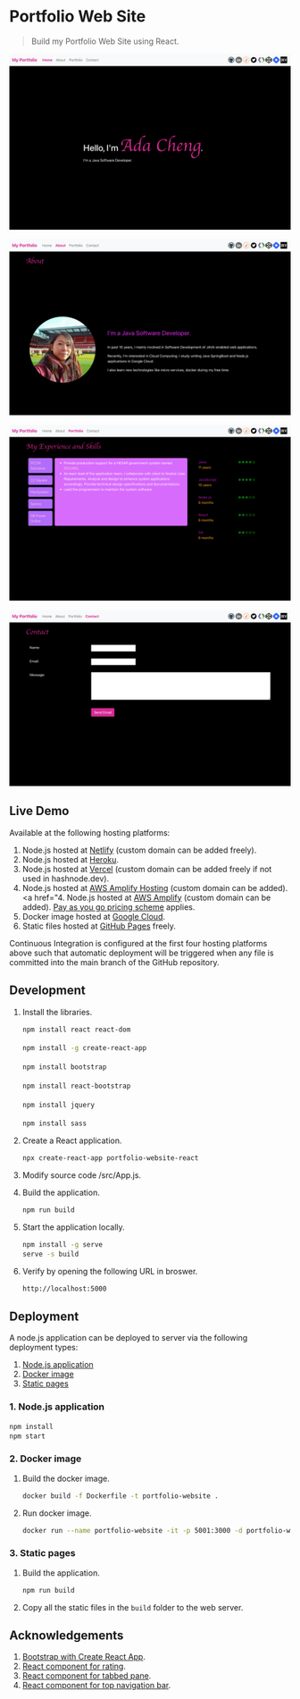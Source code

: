 # Portfolio Web Site

> Build my Portfolio Web Site using React.

![Portfolio Web Site Screenshot 1](public/images/PortfolioWebSite1.png)

![Portfolio Web Site Screenshot 2](public/images/PortfolioWebSite2.png)

![Portfolio Web Site Screenshot 3](public/images/PortfolioWebSite3.png)

![Portfolio Web Site Screenshot 4](public/images/PortfolioWebSite4.png)

## Live Demo

Available at the following hosting platforms:
1. Node.js hosted at [Netlify](https://portfolio.adafycheng.dev) (custom domain can be added freely).
2. Node.js hosted at [Heroku](https://adacheng-portfolio-website.herokuapp.com).
3. Node.js hosted at [Vercel](https://portfolio-website-react-six.vercel.app) (custom domain can be added freely if not used in hashnode.dev).
4. Node.js hosted at <a href="https://aws-portfolio.adafycheng.dev/" target="_blank">AWS Amplify Hosting</a> (custom domain can be added).  <a href="4. Node.js hosted at <a href="https://aws-portfolio.adafycheng.dev/" target="_blank">AWS Amplify</a> (custom domain can be added).  <a href="https://aws.amazon.com/amplify/pricing/">Pay as you go pricing scheme</a> applies.
5. Docker image hosted at [Google Cloud](https://adafycheng.dev).
6. Static files hosted at [GitHub Pages](https://adafycheng.github.io) freely.

Continuous Integration is configured at the first four hosting platforms above such that automatic deployment will be triggered when any file is committed into the main branch of the GitHub repository.


## Development

1. Install the libraries.

    ```bash
    npm install react react-dom

    npm install -g create-react-app

    npm install bootstrap

    npm install react-bootstrap
  
    npm install jquery
   
    npm install sass
    ```

2. Create a React application.

    ```sh
    npx create-react-app portfolio-website-react
    ```
   
3. Modify source code /src/App.js.

4. Build the application.
    ```sh
    npm run build
    ```

5. Start the application locally.
    ```sh
    npm install -g serve
    serve -s build
    ```

6. Verify by opening the following URL in broswer.
    ```sh
    http://localhost:5000
    ```

## Deployment

A node.js application can be deployed to server via the following deployment types:
1. [Node.js application](#1-nodejs-application)
2. [Docker image](#2-docker-image)
3. [Static pages](#3-static-pages)

### 1. Node.js application

```sh
npm install
npm start
```

### 2. Docker image

1. Build the docker image.

    ```sh
    docker build -f Dockerfile -t portfolio-website .
    ```

2. Run docker image.

    ```sh
    docker run --name portfolio-website -it -p 5001:3000 -d portfolio-website
    ```

### 3. Static pages

1. Build the application.

    ```sh
    npm run build
    ```

2. Copy all the static files in the `build` folder to the web server.


## Acknowledgements

1. [Bootstrap with Create React App](https://www.npmjs.com/package/create-react-app).
2. [React component for rating](https://www.npmjs.com/package/reactjs-rating-component).
3. [React component for tabbed pane](https://www.npmjs.com/package/reactjs-tabbedpane-component).
4. [React component for top navigation bar](https://www.npmjs.com/package/reactjs-topnav-component).